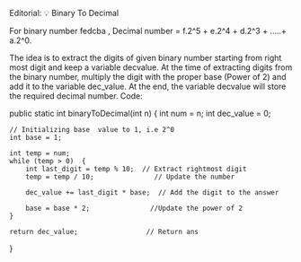 Editorial: 💡 Binary To Decimal

For binary number fedcba , Decimal number = f.2^5 + e.2^4 + d.2^3 + …..+ a.2^0.

The idea is to extract the digits of given binary number starting from right most digit and keep a variable decvalue.
At the time of extracting digits from the binary number, multiply the digit with the proper base (Power of 2)
and add it to the variable dec_value.
At the end, the variable decvalue will store the required decimal number.
Code:

public static int binaryToDecimal(int n) {
    int num = n; 
    int dec_value = 0; 

    // Initializing base  value to 1, i.e 2^0 
    int base = 1; 

    int temp = num; 
    while (temp > 0)  { 
        int last_digit = temp % 10;  // Extract rightmost digit 
        temp = temp / 10;               // Update the number

        dec_value += last_digit * base;  // Add the digit to the answer

        base = base * 2;               //Update the power of 2 
    } 

    return dec_value;                 // Return ans
}